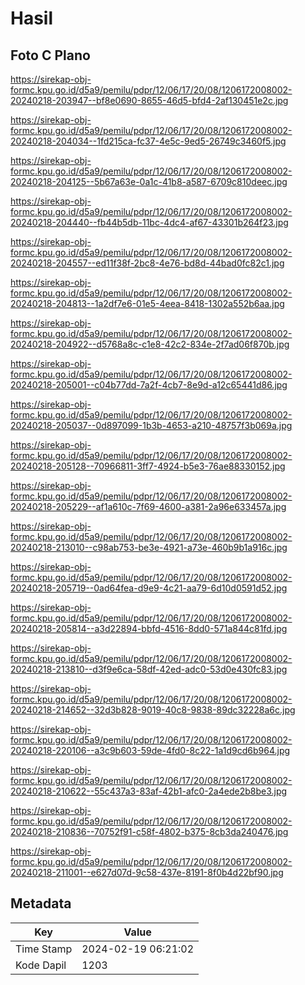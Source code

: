 # Hasil

## Foto C Plano

https://sirekap-obj-formc.kpu.go.id/d5a9/pemilu/pdpr/12/06/17/20/08/1206172008002-20240218-203947--bf8e0690-8655-46d5-bfd4-2af130451e2c.jpg

https://sirekap-obj-formc.kpu.go.id/d5a9/pemilu/pdpr/12/06/17/20/08/1206172008002-20240218-204034--1fd215ca-fc37-4e5c-9ed5-26749c3460f5.jpg

https://sirekap-obj-formc.kpu.go.id/d5a9/pemilu/pdpr/12/06/17/20/08/1206172008002-20240218-204125--5b67a63e-0a1c-41b8-a587-6709c810deec.jpg

https://sirekap-obj-formc.kpu.go.id/d5a9/pemilu/pdpr/12/06/17/20/08/1206172008002-20240218-204440--fb44b5db-11bc-4dc4-af67-43301b264f23.jpg

https://sirekap-obj-formc.kpu.go.id/d5a9/pemilu/pdpr/12/06/17/20/08/1206172008002-20240218-204557--ed11f38f-2bc8-4e76-bd8d-44bad0fc82c1.jpg

https://sirekap-obj-formc.kpu.go.id/d5a9/pemilu/pdpr/12/06/17/20/08/1206172008002-20240218-204813--1a2df7e6-01e5-4eea-8418-1302a552b6aa.jpg

https://sirekap-obj-formc.kpu.go.id/d5a9/pemilu/pdpr/12/06/17/20/08/1206172008002-20240218-204922--d5768a8c-c1e8-42c2-834e-2f7ad06f870b.jpg

https://sirekap-obj-formc.kpu.go.id/d5a9/pemilu/pdpr/12/06/17/20/08/1206172008002-20240218-205001--c04b77dd-7a2f-4cb7-8e9d-a12c65441d86.jpg

https://sirekap-obj-formc.kpu.go.id/d5a9/pemilu/pdpr/12/06/17/20/08/1206172008002-20240218-205037--0d897099-1b3b-4653-a210-48757f3b069a.jpg

https://sirekap-obj-formc.kpu.go.id/d5a9/pemilu/pdpr/12/06/17/20/08/1206172008002-20240218-205128--70966811-3ff7-4924-b5e3-76ae88330152.jpg

https://sirekap-obj-formc.kpu.go.id/d5a9/pemilu/pdpr/12/06/17/20/08/1206172008002-20240218-205229--af1a610c-7f69-4600-a381-2a96e633457a.jpg

https://sirekap-obj-formc.kpu.go.id/d5a9/pemilu/pdpr/12/06/17/20/08/1206172008002-20240218-213010--c98ab753-be3e-4921-a73e-460b9b1a916c.jpg

https://sirekap-obj-formc.kpu.go.id/d5a9/pemilu/pdpr/12/06/17/20/08/1206172008002-20240218-205719--0ad64fea-d9e9-4c21-aa79-6d10d0591d52.jpg

https://sirekap-obj-formc.kpu.go.id/d5a9/pemilu/pdpr/12/06/17/20/08/1206172008002-20240218-205814--a3d22894-bbfd-4516-8dd0-571a844c81fd.jpg

https://sirekap-obj-formc.kpu.go.id/d5a9/pemilu/pdpr/12/06/17/20/08/1206172008002-20240218-213810--d3f9e6ca-58df-42ed-adc0-53d0e430fc83.jpg

https://sirekap-obj-formc.kpu.go.id/d5a9/pemilu/pdpr/12/06/17/20/08/1206172008002-20240218-214652--32d3b828-9019-40c8-9838-89dc32228a6c.jpg

https://sirekap-obj-formc.kpu.go.id/d5a9/pemilu/pdpr/12/06/17/20/08/1206172008002-20240218-220106--a3c9b603-59de-4fd0-8c22-1a1d9cd6b964.jpg

https://sirekap-obj-formc.kpu.go.id/d5a9/pemilu/pdpr/12/06/17/20/08/1206172008002-20240218-210622--55c437a3-83af-42b1-afc0-2a4ede2b8be3.jpg

https://sirekap-obj-formc.kpu.go.id/d5a9/pemilu/pdpr/12/06/17/20/08/1206172008002-20240218-210836--70752f91-c58f-4802-b375-8cb3da240476.jpg

https://sirekap-obj-formc.kpu.go.id/d5a9/pemilu/pdpr/12/06/17/20/08/1206172008002-20240218-211001--e627d07d-9c58-437e-8191-8f0b4d22bf90.jpg


## Metadata

| Key        | Value               |
| ---------- | ------------------- |
| Time Stamp | 2024-02-19 06:21:02 |
| Kode Dapil | 1203                |



